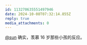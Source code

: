```yaml
---
id: 113270635551497946
date: 2024-10-08T07:32:14.855Z
reply: true
media_attachments: 0
---
```


[@sun](https://jiong.us/@sun) 确实，羡慕 16 岁那些小孩的反应。

